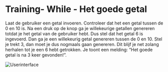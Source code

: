 # Training- While - Het goede getal

Laat de gebruiker een getal invoeren. Controleer dat het een getal tussen de 0 en 10 is. Na een druk op de knop ga je willekeurige getallen genereren totdat je het getal van de gebruiker hebt. Dus stel dat het getal 6 is ingevoerd. Dan ga je een willekeurig getal genereren tussen de 0 en 10. Stel je trekt 3, dan moet je dus nogmaals gaan genereren. Dit blijf je net zolang herhalen tot je een 6 hebt getrokken. Je toont een melding: “Het goede getal is na 3 keer gevonden!”.

![Userinterface](figures/Goede-getal-ui.png)
